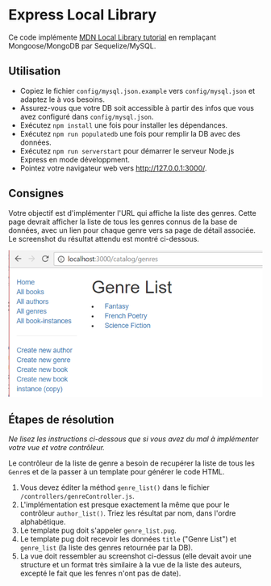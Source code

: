 # Express Local Library

Ce code implémente [MDN Local Library tutorial](https://developer.mozilla.org/en-US/docs/Learn/Server-side/Express_Nodejs/Tutorial_local_library_website) en remplaçant Mongoose/MongoDB par Sequelize/MySQL.

## Utilisation

- Copiez le fichier `config/mysql.json.example` vers `config/mysql.json` et adaptez le à vos besoins.
- Assurez-vous que votre DB soit accessible à partir des infos que vous avez configuré dans `config/mysql.json`.
- Exécutez `npm install` une fois pour installer les dépendances.
- Exécutez `npm run populatedb` une fois pour remplir la DB avec des données.
- Exécutez `npm run serverstart` pour démarrer le serveur Node.js Express en mode développment.
- Pointez votre navigateur web vers http://127.0.0.1:3000/.

## Consignes

Votre objectif est d'implémenter l'URL qui affiche la liste des genres.
Cette page devrait afficher la liste de tous les genres connus de la base de données, avec un lien pour chaque genre vers sa page de détail associée.
Le screenshot du résultat attendu est montré ci-dessous.

![Résultat attendu](LocalLibary_Express_Genre_List.png)

## Étapes de résolution

*Ne lisez les instructions ci-dessous que si vous avez du mal à implémenter votre vue et votre contrôleur.*

Le contrôleur de la liste de genre a besoin de recupérer la liste de tous les `Genre`s et de la passer à un template pour générer le code HTML.

1. Vous devez éditer la méthod `genre_list()` dans le fichier `/controllers/genreController.js`.
2. L'implémentation est presque exactement la même que pour le contrôleur `author_list()`.
   Triez les résultat par nom, dans l'ordre alphabétique.
3. Le template pug doit s'appeler `genre_list.pug`.
4. Le template pug doit recevoir les données `title` ("Genre List") et `genre_list` (la liste des genres retournée par la DB).
5. La vue doit ressembler au screenshot ci-dessus (elle devait avoir une structure et un format très similaire à la vue de la liste des auteurs, excepté le fait que les fenres n'ont pas de date).
